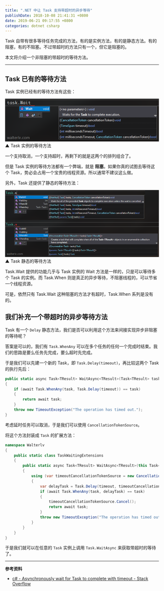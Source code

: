 ```yaml
---
title: ".NET 中让 Task 支持带超时的异步等待"
publishDate: 2018-10-08 21:41:31 +0800
date: 2019-06-21 09:17:55 +0800
categories: dotnet csharp
---
```


Task 自带有很多等待任务完成的方法，有的是实例方法，有的是静态方法。有的阻塞，有的不阻塞。不过带超时的方法只有一个，但它是阻塞的。

本文将介绍一个非阻塞的带超时的等待方法。

---

<div id="toc"></div>

## Task 已有的等待方法

Task 实例已经有的等待方法有这些：

![Task 实例的等待方法](/static/posts/2018-10-08-21-19-48.png)  
▲ Task 实例的等待方法

一个支持取消，一个支持超时，再剩下的就是这两个的排列组合了。

但是 Task 实例的等待方法都有一个弊端，就是 **阻塞**。如果你真的试图去等待这个 Task，势必会占用一个宝贵的线程资源。所以通常不建议这么做。

另外，Task 还提供了静态的等待方法：

![Task 静态的等待方法](/static/posts/2018-10-08-21-30-15.png)  
▲ Task 静态的等待方法

Task.Wait 提供的功能几乎与 Task 实例的 Wait 方法是一样的，只是可以等待多个 Task 的实例。而 Task.When 则是真正的异步等待，不阻塞线程的，可以节省一个线程资源。

可是，依然只有 Task.Wait 这种阻塞的方法才有超时，Task.When 系列是没有的。

## 我们补充一个带超时的异步等待方法

Task 有一个 `Delay` 静态方法，我们是否可以利用这个方法来间接实现异步非阻塞的等待呢？

答案是可以的，我们有 `Task.WhenAny` 可以在多个任务的任何一个完成时结束。我们的思路是要么任务先完成，要么超时先完成。

于是我们可以先建一个新的 Task，即 `Task.Delay(timeout)`，再比较这两个 Task 的执行先后：

```csharp
public static async Task<TResult> WaitAsync<TResult>(Task<TResult> task, TimeSpan timeout)
{
    if (await Task.WhenAny(task, Task.Delay(timeout)) == task)
    {
        return await task;
    }
    throw new TimeoutException("The operation has timed out.");
}
```

考虑延时任务可以取消，于是我们可以使用 `CancellationTokenSource`。

将这个方法封装成 `Task` 的扩展方法：

```csharp
namespace Walterlv
{
    public static class TaskWaitingExtensions
    {
        public static async Task<TResult> WaitAsync<TResult>(this Task<TResult> task, TimeSpan timeout)
        {
            using (var timeoutCancellationTokenSource = new CancellationTokenSource())
            {
                var delayTask = Task.Delay(timeout, timeoutCancellationTokenSource.Token);
                if (await Task.WhenAny(task, delayTask) == task)
                {
                    timeoutCancellationTokenSource.Cancel();
                    return await task;
                }
                throw new TimeoutException("The operation has timed out.");
            }
        }
    }
}
```

于是我们就可以在任意的 `Task` 实例上调用 `Task.WaitAsync` 来获取带超时的等待了。

---

**参考资料**

- [c# - Asynchronously wait for Task<T> to complete with timeout - Stack Overflow](https://stackoverflow.com/q/4238345/6233938)

